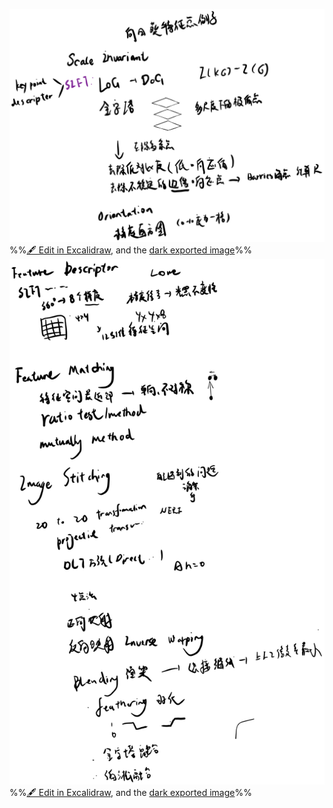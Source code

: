 ![](attachments/%E5%85%B3%E9%94%AE%E7%82%B9%E7%89%B9%E5%BE%81%E4%B8%8E%E5%8C%B9%E9%85%8D%202023-01-04%2015.13.50.excalidraw.svg)
%%[🖋 Edit in Excalidraw](attachments/%E5%85%B3%E9%94%AE%E7%82%B9%E7%89%B9%E5%BE%81%E4%B8%8E%E5%8C%B9%E9%85%8D%202023-01-04%2015.13.50.excalidraw.md), and the [dark exported image](attachments/%E5%85%B3%E9%94%AE%E7%82%B9%E7%89%B9%E5%BE%81%E4%B8%8E%E5%8C%B9%E9%85%8D%202023-01-04%2015.13.50.excalidraw.dark.svg)%%
![](attachments/%E5%85%B3%E9%94%AE%E7%82%B9%E7%89%B9%E5%BE%81%E4%B8%8E%E5%8C%B9%E9%85%8D%202023-01-04%2015.14.15.excalidraw.svg)
%%[🖋 Edit in Excalidraw](attachments/%E5%85%B3%E9%94%AE%E7%82%B9%E7%89%B9%E5%BE%81%E4%B8%8E%E5%8C%B9%E9%85%8D%202023-01-04%2015.14.15.excalidraw.md), and the [dark exported image](attachments/%E5%85%B3%E9%94%AE%E7%82%B9%E7%89%B9%E5%BE%81%E4%B8%8E%E5%8C%B9%E9%85%8D%202023-01-04%2015.14.15.excalidraw.dark.svg)%%
